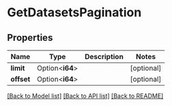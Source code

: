 # GetDatasetsPagination

## Properties

Name | Type | Description | Notes
------------ | ------------- | ------------- | -------------
**limit** | Option<**i64**> |  | [optional]
**offset** | Option<**i64**> |  | [optional]

[[Back to Model list]](../README.md#documentation-for-models) [[Back to API list]](../README.md#documentation-for-api-endpoints) [[Back to README]](../README.md)


